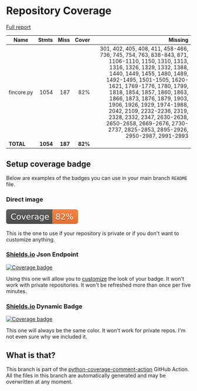 # Repository Coverage

[Full report](https://htmlpreview.github.io/?https://github.com/inco-org/fincore/blob/python-coverage-comment-action-data/htmlcov/index.html)

| Name       |    Stmts |     Miss |   Cover |   Missing |
|----------- | -------: | -------: | ------: | --------: |
| fincore.py |     1054 |      187 |     82% |301, 402, 405, 408, 411, 458-466, 736, 745, 754, 763, 838-843, 871, 1106-1110, 1150, 1310, 1313, 1316, 1326, 1329, 1332, 1388, 1440, 1449, 1455, 1480, 1489, 1492-1495, 1501-1505, 1620-1621, 1769-1776, 1780, 1799, 1818, 1854, 1857, 1860, 1863, 1866, 1873, 1876, 1879, 1903, 1906, 1926, 1929, 1974-1988, 2042, 2109, 2232-2236, 2319, 2328, 2332, 2347, 2630-2638, 2650-2658, 2669-2676, 2730-2737, 2825-2853, 2895-2926, 2950-2987, 2991-2993 |
|  **TOTAL** | **1054** |  **187** | **82%** |           |


## Setup coverage badge

Below are examples of the badges you can use in your main branch `README` file.

### Direct image

[![Coverage badge](https://raw.githubusercontent.com/inco-org/fincore/python-coverage-comment-action-data/badge.svg)](https://htmlpreview.github.io/?https://github.com/inco-org/fincore/blob/python-coverage-comment-action-data/htmlcov/index.html)

This is the one to use if your repository is private or if you don't want to customize anything.

### [Shields.io](https://shields.io) Json Endpoint

[![Coverage badge](https://img.shields.io/endpoint?url=https://raw.githubusercontent.com/inco-org/fincore/python-coverage-comment-action-data/endpoint.json)](https://htmlpreview.github.io/?https://github.com/inco-org/fincore/blob/python-coverage-comment-action-data/htmlcov/index.html)

Using this one will allow you to [customize](https://shields.io/endpoint) the look of your badge.
It won't work with private repositories. It won't be refreshed more than once per five minutes.

### [Shields.io](https://shields.io) Dynamic Badge

[![Coverage badge](https://img.shields.io/badge/dynamic/json?color=brightgreen&label=coverage&query=%24.message&url=https%3A%2F%2Fraw.githubusercontent.com%2Finco-org%2Ffincore%2Fpython-coverage-comment-action-data%2Fendpoint.json)](https://htmlpreview.github.io/?https://github.com/inco-org/fincore/blob/python-coverage-comment-action-data/htmlcov/index.html)

This one will always be the same color. It won't work for private repos. I'm not even sure why we included it.

## What is that?

This branch is part of the
[python-coverage-comment-action](https://github.com/marketplace/actions/python-coverage-comment)
GitHub Action. All the files in this branch are automatically generated and may be
overwritten at any moment.